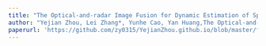 ```yaml
---
title: "The Optical-and-radar Image Fusion for Dynamic Estimation of Spin satellites"
author: "Yejian Zhou, Lei Zhang*, Yunhe Cao, Yan Huang,The Optical-and-radar Image Fusion for Dynamic Estimation of Spin satellites, IEEE Transactions on Image Processing, vol. 29, pp. 2963-2976, 2020."
paperurl: 'https://github.com/zy0315/YejianZhou.github.io/blob/master/files/Optical-and-Radar_Image_Fusion_for_Dynamic_Estimation_of_Spin_Satellites.pdf'
---
```

